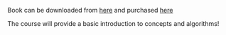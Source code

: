 Book can be downloaded from [here](https://web.stanford.edu/~hastie/Papers/ESLII.pdf) and purchased 
[here](https://www.amazon.com/Elements-Statistical-Learning-Prediction-Statistics/dp/0387848576)

The course will provide a basic introduction to concepts and algorithms!